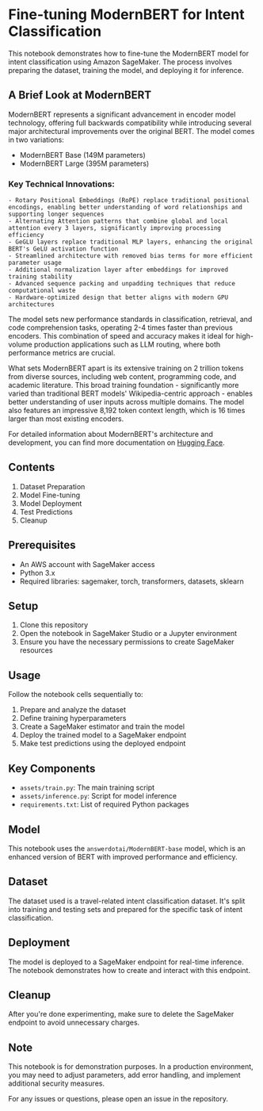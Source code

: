# Fine-tuning ModernBERT for Intent Classification

This notebook demonstrates how to fine-tune the ModernBERT model for intent classification using Amazon SageMaker. The process involves preparing the dataset, training the model, and deploying it for inference.

## A Brief Look at ModernBERT

ModernBERT represents a significant advancement in encoder model technology, offering full backwards compatibility while introducing several major architectural improvements over the original BERT. The model comes in two variations:

- ModernBERT Base (149M parameters)
- ModernBERT Large (395M parameters)

### Key Technical Innovations:

    - Rotary Positional Embeddings (RoPE) replace traditional positional encodings, enabling better understanding of word relationships and supporting longer sequences
    - Alternating Attention patterns that combine global and local attention every 3 layers, significantly improving processing efficiency
    - GeGLU layers replace traditional MLP layers, enhancing the original BERT's GeLU activation function
    - Streamlined architecture with removed bias terms for more efficient parameter usage
    - Additional normalization layer after embeddings for improved training stability
    - Advanced sequence packing and unpadding techniques that reduce computational waste
    - Hardware-optimized design that better aligns with modern GPU architectures

The model sets new performance standards in classification, retrieval, and code comprehension tasks, operating 2-4 times faster than previous encoders. This combination of speed and accuracy makes it ideal for high-volume production applications such as LLM routing, where both performance metrics are crucial.

What sets ModernBERT apart is its extensive training on 2 trillion tokens from diverse sources, including web content, programming code, and academic literature. This broad training foundation - significantly more varied than traditional BERT models' Wikipedia-centric approach - enables better understanding of user inputs across multiple domains. The model also features an impressive 8,192 token context length, which is 16 times larger than most existing encoders.

For detailed information about ModernBERT's architecture and development, you can find more documentation on [Hugging Face](https://huggingface.co/blog/modernbert).


## Contents

1. Dataset Preparation
2. Model Fine-tuning
3. Model Deployment
4. Test Predictions
5. Cleanup

## Prerequisites

- An AWS account with SageMaker access
- Python 3.x
- Required libraries: sagemaker, torch, transformers, datasets, sklearn

## Setup

1. Clone this repository
2. Open the notebook in SageMaker Studio or a Jupyter environment
3. Ensure you have the necessary permissions to create SageMaker resources

## Usage

Follow the notebook cells sequentially to:

1. Prepare and analyze the dataset
2. Define training hyperparameters
3. Create a SageMaker estimator and train the model
4. Deploy the trained model to a SageMaker endpoint
5. Make test predictions using the deployed endpoint

## Key Components

- `assets/train.py`: The main training script
- `assets/inference.py`: Script for model inference
- `requirements.txt`: List of required Python packages

## Model

This notebook uses the `answerdotai/ModernBERT-base` model, which is an enhanced version of BERT with improved performance and efficiency.

## Dataset

The dataset used is a travel-related intent classification dataset. It's split into training and testing sets and prepared for the specific task of intent classification.

## Deployment

The model is deployed to a SageMaker endpoint for real-time inference. The notebook demonstrates how to create and interact with this endpoint.

## Cleanup

After you're done experimenting, make sure to delete the SageMaker endpoint to avoid unnecessary charges.

## Note

This notebook is for demonstration purposes. In a production environment, you may need to adjust parameters, add error handling, and implement additional security measures.

For any issues or questions, please open an issue in the repository.
